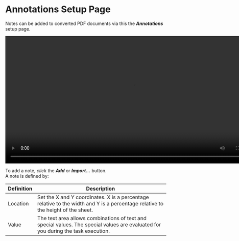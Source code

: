 # Annotations Setup Page

Notes can be added to converted PDF documents via this the ***Annotations*** setup page.

<video src="../images/annotations.mp4" type="video/mp4" controls width="800" height="400">
    Your browser does not support the video tag.
</video>

To add a note, *click* the ***Add*** or ***Import...*** button.  
A note is defined by:

|Definition|Description|
|---|---|
|Location|Set the X and Y coordinates. X is a percentage relative to the width and Y is a percentage relative to the height of the sheet.|
|Value|The text area allows combinations of text and special values. The special values are evaluated for you during the task execution.|

